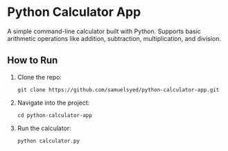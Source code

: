 # Python Calculator App

A simple command-line calculator built with Python. Supports basic arithmetic operations like addition, subtraction, multiplication, and division.

## How to Run

1. Clone the repo:
    ```
    git clone https://github.com/samuelsyed/python-calculator-app.git
    ```
2. Navigate into the project:
    ```
    cd python-calculator-app
    ```
3. Run the calculator:
    ```
    python calculator.py
    ```
